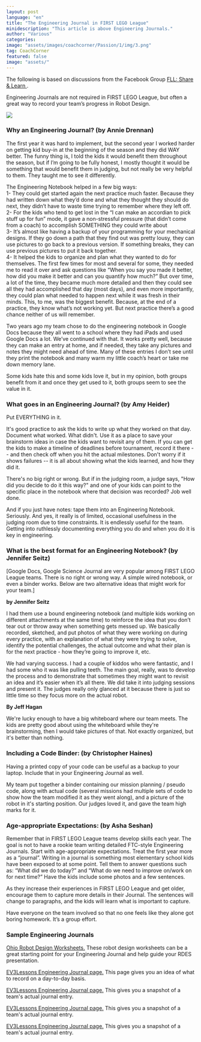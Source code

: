 ```yaml
---
layout: post
language: "en"
title: "The Engineering Journal in FIRST LEGO League"
minidescription: "This article is above Engineering Journals."
author: "Various"
categories: 
image: "assets/images/coachcorner/Passion/1/img/3.png"
tag: CoachCorner
featured: false
image: "assets/"
---
```

The following is based on discussions from the Facebook Group <a href="https://www.facebook.com/groups/FLLShareandLearn/">FLL: Share & Learn </a>.

Engineering Journals are not required in FIRST LEGO League, but often a great way to record your team’s progress in Robot Design.

<img src="/images/coachcorner/XXX.jpg" style="max-width: 100%" />


### Why an Engineering Journal? (by Annie Drennan)
The first year it was hard to implement, but the second year I worked harder on getting kid buy-in at the beginning of the season and they did WAY better. The funny thing is, I told the kids it would benefit them throughout the season, but if I’m going to be fully honest, I mostly thought it would be something that would benefit them in judging, but not really be very helpful to them. They taught me to see it differently.

The Engineering Notebook helped in a few big ways: <br>
1-    They could get started again the next practice much faster. Because they had written down what they’d done and what they thought they should do next, they didn’t have to waste time trying to remember where they left off. <br>
2-    For the kids who tend to get lost in the “I can make an accordian to pick stuff up for fun” mode, it gave a non-stressful pressure (that didn’t come from a coach) to accomplish SOMETHING they could write about<br>
3-    It’s almost like having a backup of your programming for your mechanical designs. If they go down a path that they find out was pretty lousy, they can use pictures to go back to a previous version. If something breaks, they can use previous pictures to put it back together. <br>
4-    It helped the kids to organize and plan what they wanted to do for themselves. The first few times for most and several for some, they needed me to read it over and ask questions like “When you say you made it better, how did you make it better and can you quantify how much?” But over time, a lot of the time, they became much more detailed and then they could see all they had accomplished that day (most days), and even more importantly, they could plan what needed to happen next while it was fresh in their minds. This, to me, was the biggest benefit. Because, at the end of a practice, they know what’s not working yet. But next practice there’s a good chance neither of us will remember.


Two years ago my team chose to do the engineering notebook in Google Docs because they all went to a school where they had iPads and used Google Docs a lot. We’ve continued with that. It works pretty well, because they can make an entry at home, and if needed, they take any pictures and notes they might need ahead of time. Many of these entries I don’t see until they print the notebook and many warm my little coach’s heart or take me down memory lane.

Some kids hate this and some kids love it, but in my opinion, both groups benefit from it and once they get used to it, both groups seem to see the value in it.

### What goes in an Engineering Journal? (by Amy Heider)

Put EVERYTHING in it.

It's good practice to ask the kids to write up what they worked on that day. Document what worked. What didn't. Use it as a place to save your brainstorm ideas in case the kids want to revisit any of them. If you can get the kids to make a timeline of deadlines before tournament, record it there -- and then check off when you hit the actual milestones. Don't worry if it shows failures -- it is all about showing what the kids learned, and how they did it.

There's no big right or wrong. But if in the judging room, a judge says, "How did you decide to do it this way?" and one of your kids can point to the specific place in the notebook where that decision was recorded? Job well done.

And if you just have notes: tape them into an Engineering Notebook. Seriously. And yes, it really is of limited, occasional usefulness in the judging room due to time constraints. It is endlessly useful for the team. Getting into ruthlessly documenting everything you do and when you do it is key in engineering.

### What is the best format for an Engineering Notebook? (by Jennifer Seitz)

[Google Docs, Google Science Journal are very popular among FIRST LEGO League teams. There is no right or wrong way. A simple wired notebook, or even a binder works. Below are two alternative ideas that might work for your team.]

<b>by Jennifer Seitz</b>

I had them use a bound engineering notebook (and multiple kids working on different attachments at the same time) to reinforce the idea that you don’t tear out or throw away when something gets messed up. We basically recorded, sketched, and put photos of what they were working on during every practice, with an explanation of what they were trying to solve, identify the potential challenges, the actual outcome and what their plan is for the next practice - how they’re going to improve it, etc.

We had varying success. I had a couple of kiddos who were fantastic, and I had some who it was like pulling teeth. The main goal, really, was to develop the process and to demonstrate that sometimes they might want to revisit an idea and it’s easier when it’s all there. We did take it into judging sessions and present it. The judges really only glanced at it because there is just so little time so they focus more on the actual robot.

<b>By Jeff Hagan </b>

We're lucky enough to have a big whiteboard where our team meets. The kids are pretty good about using the whiteboard while they're brainstorming, then I would take pictures of that. Not exactly organized, but it's better than nothing.

### Including a Code Binder: (by Christopher Haines)

Having a printed copy of your code can be useful as a backup to your laptop. Include that in your Engineering Journal as well.

My team put together a binder containing our mission planning / pseudo code, along with actual code (several missions had multiple sets of code to show how the team modified it as they went along), and a picture of the robot in it's starting position. Our judges loved it, and gave the team high marks for it.

### Age-appropriate Expectations: (by Asha Seshan)

Remember that in FIRST LEGO League teams develop skills each year. The goal is not to have a rookie team writing detailed FTC-style Engineering Journals.  Start with age-appropriate expectations.  Treat the first year more as a “journal”.  Writing in a journal is something most elementary school kids have been exposed to at some point. Tell them to answer questions such as: “What did we do today?” and “What do we need to improve on/work on for next time?”  Have the kids include some photos and a few sentences.

As they increase their experiences in FIRST LEGO League and get older, encourage them to capture more details in their Journal.  The sentences will change to paragraphs, and the kids will learn what is important to capture.

Have everyone on the team involved so that no one feels like they alone got boring homework. It’s a group effort.

### Sample Engineering Journals

<a href="https://drive.google.com/drive/folders/1a2RYKs1yCJGOPptzWf3yZi7aB6swt9iR">Ohio Robot Design Worksheets.</a> These robot design worksheets can be a great starting point for your Engineering Journal and help guide your RDES presentation.

<a href="">EV3Lessons Engineering Journal page.</a>  This page gives you an idea of what to record on a day-to-day basis.

<a href="">EV3Lessons Engineering Journal page.</a>  This gives you a snapshot of a team's actual journal entry.

<a href="">EV3Lessons Engineering Journal page.</a>  This gives you a snapshot of a team's actual journal entry.

<a href="">EV3Lessons Engineering Journal page.</a>  This gives you a snapshot of a team's actual journal entry.

